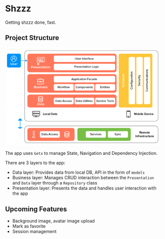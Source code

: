 # Shzzz

Getting shzzz done, fast.

## Project Structure

![Architecture](assets/architecture.png)

The app uses `Getx` to manage State, Navigation and Dependency Injection.

There are 3 layers to the app:
- Data layer: Provides data from local DB, API in the form of `models`
- Business layer: Manages CRUD interaction between the `Presentation` and `Data` layer through a `Repository` class
- Presentation layer: Presents the data and handles user interaction with the app


## Upcoming Features

- Background image, avatar image upload
- Mark as favorite
- Session management